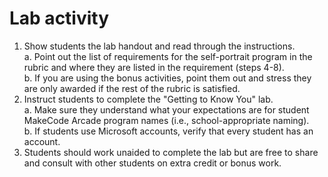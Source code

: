 # Lab activity

1. Show students the lab handout and read through the instructions.\
a. Point out the list of requirements for the self-portrait program in the rubric and where they are listed in the requirement (steps 4-8).\
b. If you are using the bonus activities, point them out and stress they are only awarded if the rest of the rubric is satisfied.
2. Instruct students to complete the "Getting to Know You" lab.\
a. Make sure they understand what your expectations are for student MakeCode Arcade program names (i.e., school-appropriate naming).\
b. If students use Microsoft accounts, verify that every student has an account.
3. Students should work unaided to complete the lab but are free to share and consult with other students on extra credit or bonus work.
